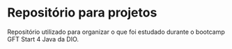 # Repositório para projetos
Repositório utilizado para organizar o que foi estudado durante o bootcamp GFT Start 4 Java da DIO.
